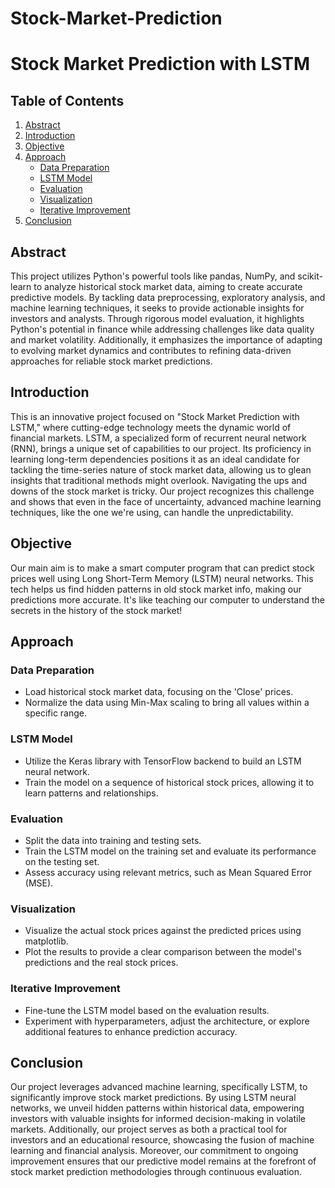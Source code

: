 # Stock-Market-Prediction
 # Stock Market Prediction with LSTM

## Table of Contents
1. [Abstract](#abstract)
2. [Introduction](#introduction)
3. [Objective](#objective)
4. [Approach](#approach)
   - [Data Preparation](#data-preparation)
   - [LSTM Model](#lstm-model)
   - [Evaluation](#evaluation)
   - [Visualization](#visualization)
   - [Iterative Improvement](#iterative-improvement)
5. [Conclusion](#conclusion)

## Abstract
This project utilizes Python's powerful tools like pandas, NumPy, and scikit-learn to analyze historical stock market data, aiming to create accurate predictive models. By tackling data preprocessing, exploratory analysis, and machine learning techniques, it seeks to provide actionable insights for investors and analysts. Through rigorous model evaluation, it highlights Python's potential in finance while addressing challenges like data quality and market volatility. Additionally, it emphasizes the importance of adapting to evolving market dynamics and contributes to refining data-driven approaches for reliable stock market predictions.

## Introduction
This is an innovative project focused on "Stock Market Prediction with LSTM," where cutting-edge technology meets the dynamic world of financial markets. LSTM, a specialized form of recurrent neural network (RNN), brings a unique set of capabilities to our project. Its proficiency in learning long-term dependencies positions it as an ideal candidate for tackling the time-series nature of stock market data, allowing us to glean insights that traditional methods might overlook. Navigating the ups and downs of the stock market is tricky. Our project recognizes this challenge and shows that even in the face of uncertainty, advanced machine learning techniques, like the one we're using, can handle the unpredictability.

## Objective
Our main aim is to make a smart computer program that can predict stock prices well using Long Short-Term Memory (LSTM) neural networks. This tech helps us find hidden patterns in old stock market info, making our predictions more accurate. It's like teaching our computer to understand the secrets in the history of the stock market!

## Approach

### Data Preparation
- Load historical stock market data, focusing on the 'Close' prices.
- Normalize the data using Min-Max scaling to bring all values within a specific range.

### LSTM Model
- Utilize the Keras library with TensorFlow backend to build an LSTM neural network.
- Train the model on a sequence of historical stock prices, allowing it to learn patterns and relationships.

### Evaluation
- Split the data into training and testing sets.
- Train the LSTM model on the training set and evaluate its performance on the testing set.
- Assess accuracy using relevant metrics, such as Mean Squared Error (MSE).

### Visualization
- Visualize the actual stock prices against the predicted prices using matplotlib.
- Plot the results to provide a clear comparison between the model's predictions and the real stock prices.

### Iterative Improvement
- Fine-tune the LSTM model based on the evaluation results.
- Experiment with hyperparameters, adjust the architecture, or explore additional features to enhance prediction accuracy.

## Conclusion
Our project leverages advanced machine learning, specifically LSTM, to significantly improve stock market predictions. By using LSTM neural networks, we unveil hidden patterns within historical data, empowering investors with valuable insights for informed decision-making in volatile markets. Additionally, our project serves as both a practical tool for investors and an educational resource, showcasing the fusion of machine learning and financial analysis. Moreover, our commitment to ongoing improvement ensures that our predictive model remains at the forefront of stock market prediction methodologies through continuous evaluation.



